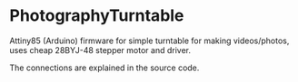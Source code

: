 # PhotographyTurntable

Attiny85 (Arduino) firmware for simple turntable for making videos/photos, uses cheap 28BYJ-48 stepper motor and driver.

The connections are explained in the source code.
